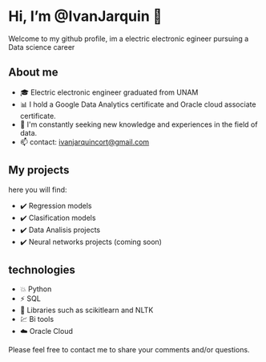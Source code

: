 # Hi, I’m @IvanJarquin 👋
 
Welcome to my github profile, im a electric electronic egineer pursuing a Data science career

## About me
- 🎓 Electric electronic engineer graduated from UNAM
- 📊 I hold a Google Data Analytics certificate and Oracle cloud associate certificate.
- 🌱 I'm constantly seeking new knowledge and experiences in the field of data.
- 📫 contact: ivanjarquincort@gmail.com

## My projects
here you will find:
- ✔️ Regression models
- ✔️ Clasification models
- ✔️ Data Analisis projects
- ✔️ Neural networks projects (coming soon)

## technologies
- 💥 Python
- ⚡ SQL
- 💯 Libraries such as scikitlearn and NLTK
- 💹 Bi tools
- ☁️ Oracle Cloud

Please feel free to contact me to share your comments and/or questions. 
<!---
IvanJarquin/IvanJarquin is a ✨ special ✨ repository because its `README.md` (this file) appears on your GitHub profile.
You can click the Preview link to take a look at your changes.
--->
